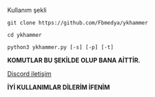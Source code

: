 Kullanım şekli
```
git clone https://github.com/Fbmedya/ykhammer
```
```
cd ykhammer
```
```
python3 ykhammer.py [-s] [-p] [-t]
```
**KOMUTLAR BU ŞEKİLDE OLUP BANA AİTTİR.**

[Discord iletişim](https://discord.com/channels/@me/1056345448543174706 "Discord iletişim")

**İYİ KULLANIMLAR DİLERİM İFENİM**
